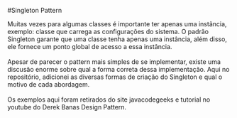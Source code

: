 #Singleton Pattern

Muitas vezes para algumas classes é importante ter apenas uma instãncia, exemplo: classe que carrega as configurações do sistema. O padrão Singleton garante que uma classe tenha apenas uma instância, além disso, ele fornece um ponto global de acesso a essa instância.
<br/><br/>
Apesar de parecer o pattern mais simples de se implementar, existe uma discusão enorme sobre qual a forma correta dessa implementação.
Aqui no repositório, adicionei as diversas formas de criação do Singleton e qual o motivo de cada abordagem.
<br/><br/>
Os exemplos aqui foram retirados do site javacodegeeks e tutorial no youtube do Derek Banas Design Pattern.